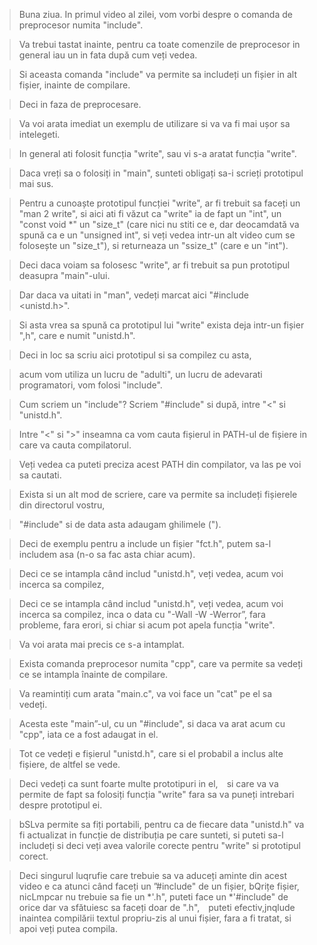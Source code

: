 > Buna ziua. In primul video al zilei, vom vorbi despre o comanda de preprocesor numita "include". 

> Va trebui tastat inainte, pentru ca toate comenzile de preprocesor in general iau un in fata după cum veți vedea. 

> Si aceasta comanda "include" va permite sa includeți un fișier in alt fișier, inainte de compilare. 

> Deci in faza de preprocesare. 

> Va voi arata imediat un exemplu de utilizare si va va fi mai ușor sa intelegeti. 

> In general ati folosit funcția "write", sau vi s-a aratat funcția "write". 

> Daca vreți sa o folosiți in "main", sunteti obligați sa-i scrieți prototipul mai sus. 

> Pentru a cunoaște prototipul funcției "write", ar fi trebuit sa faceți un "man 2 write", si aici ati fi văzut ca "write" ia de fapt un "int", un "const void *" un "size_t" (care nici nu stiti ce e, dar deocamdată va spună ca e un "unsigned int", si veți vedea intr-un alt video cum se folosește un "size_t"), si returneaza un "ssize_t" (care e un "int"). 

> Deci daca voiam sa folosesc "write", ar fi trebuit sa pun prototipul deasupra "main"-ului. 

> Dar daca va uitati in "man", vedeți marcat aici
> "#include <unistd.h>". 

> Si asta vrea sa spună ca prototipul lui "write" exista deja intr-un fișier ",h", care e numit "unistd.h". 

> Deci in loc sa scriu aici prototipul si sa compilez cu asta, 

> acum vom utiliza un lucru de "adulti", un lucru de adevarati programatori, vom folosi "include". 

> Cum scriem un "include"? Scriem "#include" si după, intre "<" si "unistd.h". 

> Intre "<" si ">" inseamna ca vom cauta fișierul in PATH-ul de fișiere in care va cauta compilatorul. 

> Veți vedea ca puteti preciza acest PATH din compilator, va las pe voi sa cautati. 

> Exista si un alt mod de scriere, care va permite sa includeți fișierele din directorul vostru, 

> "#include" si de data asta adaugam ghilimele ("). 

> Deci de exemplu pentru a include un fișier "fct.h", putem sa-l includem asa (n-o sa fac asta chiar acum). 

> Deci ce se intampla când includ "unistd.h", veți vedea, acum voi incerca sa compilez, 

> Deci ce se intampla când includ "unistd.h", veți vedea, acum voi incerca sa compilez, inca o data cu "-Wall -W -Werror”, fara probleme, fara erori, si chiar si acum pot apela funcția "write". 

> Va voi arata mai precis ce s-a intamplat. 

> Exista comanda preprocesor numita "cpp", care va permite sa vedeți ce se intampla înainte de compilare. 

> Va reamintiți cum arata "main.c", va voi face un "cat" pe el sa vedeți. 

> Acesta este "main”-ul, cu un "#include", si daca va arat acum cu "cpp", iata ce a fost adaugat in el. 

> Tot ce vedeți e fișierul "unistd.h", care si el probabil a inclus alte fișiere, de altfel se vede. 

> Deci vedeți ca sunt foarte multe prototipuri in el, si care va va permite de fapt sa folosiți funcția "write" fara sa va puneți intrebari despre prototipul ei. 

> bSLva permite sa fiți portabili, pentru ca de fiecare data "unistd.h" va fi actualizat in funcție de distribuția pe care sunteti, si puteti sa-l includeți si deci veți avea valorile corecte pentru "write" si prototipul corect. 

> Deci singurul luqrufie care trebuie sa va aduceți aminte din acest video e ca atunci când faceți un ”#include" de un fișier, bQrițe fișier, nicLmpcar nu trebuie sa fie un *'.h", puteti face un *'#include" de orice dar va sfătuiesc sa faceți doar de ".h", puteti efectiv,jnqlude inaintea compilării textul propriu-zis al unui fișier, fara a fi tratat, si apoi veți putea compila.